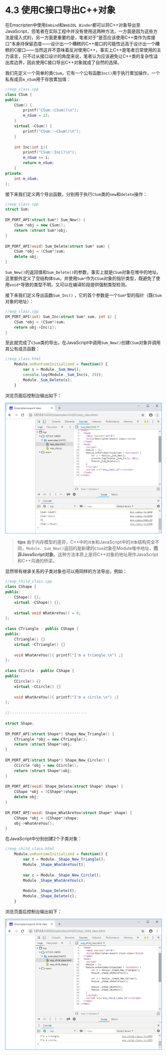 # 4.3 使用C接口导出C++对象

在Emscripten中使用`Embind`和`WebIDL Binder`都可以将C++对象导出至JavaScript，但笔者在实际工程中并没有使用这两种方法，一方面是因为这些方法是侵入式的，另一方面更重要的是，笔者对于“是否应该使用C++类作为库接口”本身持保留态度——设计出一个糟糕的C++接口的可能性远高于设计出一个糟糕的C接口——当然这并不意味着反对使用C++，事实上C++是笔者日常使用的主力语言，只不过从接口设计的角度来说，笔者认为应该避免让C++类的复杂性溢出库边界，因此使用C接口导出C++对象就成了自然的选择。

我们先定义一个简单的类`CSum`，它有一个公有函数`Inc()`用于执行累加操作，一个私有成员`m_nSum`用于存放累加值：

```cpp
//exp_class.cpp
class CSum {
public:
	CSum() {
		printf("CSum::CSum()\n");
		m_nSum = 13;
	}
	virtual ~CSum() {
		printf("CSum::~CSum()\n");
	}

	int Inc(int i){
		printf("CSum::Inc()\n");
		m_nSum += i;
		return m_nSum;
	}
private:
	int m_nSum;
};
```

接下来我们定义两个导出函数，分别用于执行`CSum`类的`new`和`delete`操作：

```cpp
//exp_class.cpp
struct Sum;

EM_PORT_API(struct Sum*) Sum_New() {
	CSum *obj = new CSum();
	return (struct Sum*)obj;
}

EM_PORT_API(void) Sum_Delete(struct Sum* sum) {
	CSum *obj = (CSum*)sum;
	delete obj;
}
```

`Sum_New()`的返回值和`Sum_Delete()`的参数，事实上就是`CSum`对象在堆中的地址。这里额外定义了空结构体`Sum`，并使用`Sum*`作为`CSum`对象的指针类型，既避免了使用`void*`导致的类型不明，又可以在编译阶段提供强制类型检测。

接下来我们定义导出函数`Sum_Inc()` ，它的首个参数是一个`Sum*`型的指针（既`CSum`对象的地址）：

```cpp
//exp_class.cpp
EM_PORT_API(int) Sum_Inc(struct Sum* sum, int i) {
	CSum *obj = (CSum*)sum;
	return obj->Inc(i);
}
```

至此就完成了`CSum`类的导出，在JavaScript中调用`Sum_New()`创建`CSum`对象并调用其公有成员函数：

```js
//exp_class.html
	Module.onRuntimeInitialized = function() {
		var s = Module._Sum_New();
		console.log(Module._Sum_Inc(s, 29));
		Module._Sum_Delete(s);
	}
```

浏览页面后控制台输出如下：

![](images/03-exp-class.png)

> **tips** 由于内存模型的差异，C++中的`对象`和JavaScript中的`对象`结构完全不同，`Module._Sum_New()`返回的是新建的`CSum`对象在Module堆中地址，**而非JavaScript对象**。这种方法本质上是将C++对象的地址用作JavaScript和C++沟通的桥梁。

显然带有继承关系的子类对象也可以用同样的方法导出，例如：

```cpp
//exp_child_class.cpp
class CShape {
public:
	CShape() {};
	virtual ~CShape() {};

	virtual void WhatAreYou() = 0;
};

class CTriangle : public CShape {
public:
	CTriangle() {}
	virtual ~CTriangle() {}

	void WhatAreYou(){ printf("I'm a triangle.\n") ;}
};

class CCircle : public CShape {
public:
	CCircle() {}
	virtual ~CCircle() {}

	void WhatAreYou(){ printf("I'm a circle.\n") ;}
};

//-----------------------------------

struct Shape;

EM_PORT_API(struct Shape*) Shape_New_Triangle() {
	CTriangle *obj = new CTriangle();
	return (struct Shape*)obj;
}

EM_PORT_API(struct Shape*) Shape_New_Circle() {
	CCircle *obj = new CCircle();
	return (struct Shape*)obj;
}

EM_PORT_API(void) Shape_Delete(struct Shape* shape) {
	CShape *obj = (CShape*)shape;
	delete obj;
}

EM_PORT_API(void) Shape_WhatAreYou(struct Shape* shape) {
	CShape *obj = (CShape*)shape;
	obj->WhatAreYou();
}
```

在JavaScript中分别创建2个子类对象：

```js
//exp_child_class.html
	Module.onRuntimeInitialized = function() {
		var t = Module._Shape_New_Triangle();
		Module._Shape_WhatAreYou(t);

		var c = Module._Shape_New_Circle();
		Module._Shape_WhatAreYou(c);

		Module._Shape_Delete(t);
		Module._Shape_Delete(c);
	}
```

浏览页面后控制台输出如下：

![](images/03-exp-child-class.png)
